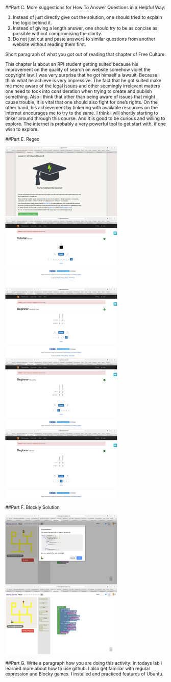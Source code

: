 ##Part C.
 More suggestions for How To Answer Questions in a Helpful Way:
 
  1. Instead of just directly give out the solution, one should tried to explain the logic behind it.
  2. Instead of giving a length answer, one should try to be as concise as possible without compromising the clarity.
  3. Do not just cut and paste answers to similar questions from another website without reading them first.
 
  
Short paragraph of what you got out of reading that chapter of Free Culture:

 This chapter is about an RPI student getting suited because his improvement on the quality of search on website somehow 
 violet the copyright law. I was very surprise that he got himself a lawsuit. Because i think what he achieve is very impressive. 
 The fact that he got suited make me more aware of the legal issues and other seemingly irrelevant matters one need to took into
 consideration when trying to create and publish something. Also i think that other than being aware of issues that might cause trouble,
 it is vital that one should also fight for one’s rights. On the other hand, his achievement by tinkering with available resources on 
 the internet encourages me to try to the same. I think i will shortly starting to tinker around through this course. And it is good to 
 be curious and willing to explore. The internet is probably a very powerful tool to get start with, if one wish to explore.
 
##Part E.
 Regex
 
 <img src = "https://github.com/xuy9/CSCI2961/blob/master/graph/Screen%20Shot%202016-08-30%20at%205.47.37%20PM.png" width="350px">
 
 <img src = "https://github.com/xuy9/CSCI2961/blob/master/graph/Screen%20Shot%202016-08-30%20at%207.36.04%20PM.png" width="350px">
 <img src = "https://github.com/xuy9/CSCI2961/blob/master/graph/Screen%20Shot%202016-08-30%20at%207.42.04%20PM.png" width="350px">
 <img src = "https://github.com/xuy9/CSCI2961/blob/master/graph/Screen%20Shot%202016-08-30%20at%207.42.32%20PM.png" width="350px">
 <img src = "https://github.com/xuy9/CSCI2961/blob/master/graph/Screen%20Shot%202016-08-30%20at%207.42.34%20PM.png" width="350px">
 
##Part F. 
 Blockly Solution
 
 <img src = "https://github.com/xuy9/CSCI2961/blob/master/graph/Screen%20Shot%202016-09-01%20at%203.27.13%20PM.png" width="350px">
 <img src = "https://github.com/xuy9/CSCI2961/blob/master/graph/Screen%20Shot%202016-09-01%20at%203.27.40%20PM.png" width="350px">
 
##Part G. 
 Write a paragraph how you are doing this activity:
  In todays lab i learned more about how to use github. I also get familiar with regular expression and Blocky games.
  I installed and practiced features of Ubuntu.
 
 
